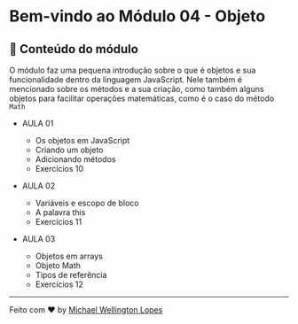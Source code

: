 # Bem-vindo ao Módulo 04 - Objeto

## 🚀 Conteúdo do módulo

O módulo faz uma pequena introdução sobre o que é objetos e sua funcionalidade dentro da linguagem JavaScript. Nele também é mencionado sobre os métodos e a sua criação, como também alguns objetos para facilitar operações matemáticas, como é o caso do método `Math`

* AULA 01
  * Os objetos em JavaScript
  * Criando um objeto
  * Adicionando métodos
  * Exercícios 10

* AULA 02  
  * Variáveis e escopo de bloco
  * A palavra this
  * Exercícios 11

* AULA 03  
  * Objetos em arrays
  * Objeto Math
  * Tipos de referência
  * Exercícios 12

---

Feito com ♥ by [Michael Wellington Lopes](https://www.github.com/michaelwell23)
